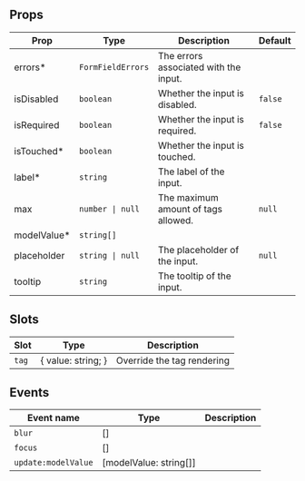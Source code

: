 <!-- This file is automatically generated, do not edit manually. -->

<script setup>
import FormTagsInputPlayground from './FormTagsInputPlayground.vue'
</script>

<FormTagsInputPlayground />

## Props

| Prop | Type | Description | Default |
| ---- | ---- | ----------- | ------- |
| errors* | `FormFieldErrors` | The errors associated with the input. |  |
| isDisabled | `boolean` | Whether the input is disabled. | `false` |
| isRequired | `boolean` | Whether the input is required. | `false` |
| isTouched* | `boolean` | Whether the input is touched. |  |
| label* | `string` | The label of the input. |  |
| max | `number \| null` | The maximum amount of tags allowed. | `null` |
| modelValue* | `string[]` |  |  |
| placeholder | `string \| null` | The placeholder of the input. | `null` |
| tooltip | `string` | The tooltip of the input. |  |


## Slots

| Slot | Type | Description |
| --------- | ---- | ----------- |
| `tag` | \{ value: string; \} | Override the tag rendering |


## Events

| Event name | Type | Description |
| ---------- | ---- | ----------- |
| `blur` | [] |  |
| `focus` | [] |  |
| `update:modelValue` | [modelValue: string[]] |  |

